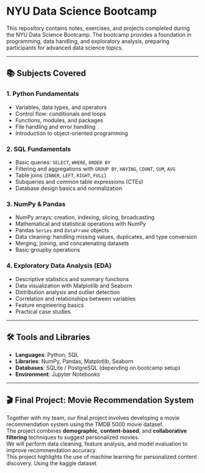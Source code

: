 # NYU Data Science Bootcamp

This repository contains notes, exercises, and projects completed during the NYU Data Science Bootcamp. The bootcamp provides a foundation in programming, data handling, and exploratory analysis, preparing participants for advanced data science topics.

---

## 📚 Subjects Covered

### 1. Python Fundamentals
- Variables, data types, and operators  
- Control flow: conditionals and loops  
- Functions, modules, and packages  
- File handling and error handling  
- Introduction to object-oriented programming  

### 2. SQL Fundamentals
- Basic queries: `SELECT`, `WHERE`, `ORDER BY`  
- Filtering and aggregations with `GROUP BY`, `HAVING`, `COUNT`, `SUM`, `AVG`  
- Table joins (`INNER`, `LEFT`, `RIGHT`, `FULL`)  
- Subqueries and common table expressions (CTEs)  
- Database design basics and normalization  

### 3. NumPy & Pandas
- NumPy arrays: creation, indexing, slicing, broadcasting  
- Mathematical and statistical operations with NumPy  
- Pandas `Series` and `DataFrame` objects  
- Data cleaning: handling missing values, duplicates, and type conversion  
- Merging, joining, and concatenating datasets  
- Basic groupby operations  

### 4. Exploratory Data Analysis (EDA)
- Descriptive statistics and summary functions  
- Data visualization with Matplotlib and Seaborn  
- Distribution analysis and outlier detection  
- Correlation and relationships between variables  
- Feature engineering basics  
- Practical case studies  

---

## 🛠 Tools and Libraries
- **Languages**: Python, SQL  
- **Libraries**: NumPy, Pandas, Matplotlib, Seaborn  
- **Databases**: SQLite / PostgreSQL (depending on bootcamp setup)  
- **Environment**: Jupyter Notebooks

- --
## 🎬 Final Project: Movie Recommendation System
Together with my team, our final project involves developing a movie recommendation system using the TMDB 5000 movie dataset.  
The project combines **demographic**, **content-based**, and **collaborative filtering** techniques to suggest personalized movies.  
We will perform data cleaning, feature analysis, and model evaluation to improve recommendation accuracy.  
This project highlights the use of machine learning for personalized content discovery.
Using the kaggle dataset





